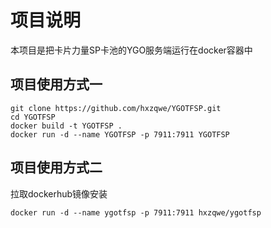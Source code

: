 # 项目说明
本项目是把卡片力量SP卡池的YGO服务端运行在docker容器中 

## 项目使用方式一
```
git clone https://github.com/hxzqwe/YGOTFSP.git
cd YGOTFSP
docker build -t YGOTFSP .
docker run -d --name YGOTFSP -p 7911:7911 YGOTFSP
```

## 项目使用方式二
拉取dockerhub镜像安装
```
docker run -d --name ygotfsp -p 7911:7911 hxzqwe/ygotfsp
```
